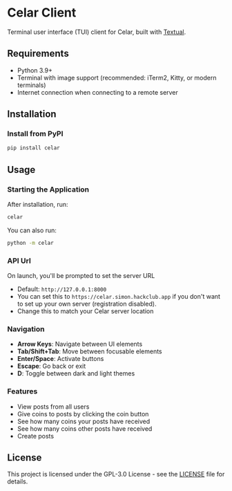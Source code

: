 # Celar Client

Terminal user interface (TUI) client for Celar, built with [Textual](https://textual.textualize.io/).

## Requirements

- Python 3.9+
- Terminal with image support (recommended: iTerm2, Kitty, or modern terminals)
- Internet connection when connecting to a remote server

## Installation

### Install from PyPI
```bash
pip install celar
```

## Usage

### Starting the Application

After installation, run:
```bash
celar
```

You can also run:
```bash
python -m celar
```

### API Url

On launch, you'll be prompted to set the server URL
- Default: `http://127.0.0.1:8000`
- You can set this to `https://celar.simon.hackclub.app` if you don't want to set up your own server (registration disabled).
- Change this to match your Celar server location

### Navigation

- **Arrow Keys**: Navigate between UI elements
- **Tab/Shift+Tab**: Move between focusable elements
- **Enter/Space**: Activate buttons
- **Escape**: Go back or exit
- **D**: Toggle between dark and light themes

### Features

- View posts from all users
- Give coins to posts by clicking the coin button
- See how many coins your posts have received
- See how many coins other posts have received
- Create posts

## License

This project is licensed under the GPL-3.0 License - see the [LICENSE](LICENSE) file for details.
